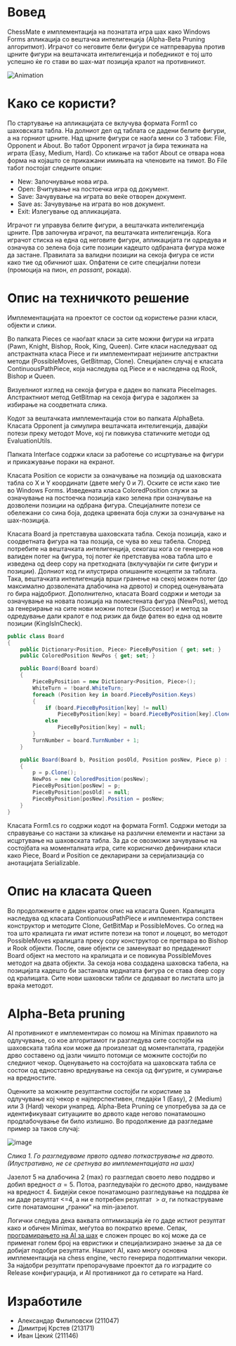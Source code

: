 # Вовед

ChessMate е имплементација на познатата игра шах како Windows Forms апликација со вештачка интелигенција (Alpha-Beta Pruning алгоритмот). Играчот со неговите бели фигури се натпреварува против црните фигури на вештачката интелигенција и победникот е тој што успешно ќе го стави во шах-мат позиција кралот на противникот.

![Animation](https://i.imgur.com/nbhaZQk.gif)


# Како се користи?

По стартување на апликацијата се вклучува формата Form1 со шаховската табла. На долниот дел од таблата се дадени белите фигури, а на горниот црните. 
Над црните фигури се наоѓа мени со 3 табови: File, Opponent и About. Во табот Opponent играчот ја бира тежината на играта (Easy, Medium, Hard). Со кликање на табот About се отвара нова форма на којашто се прикажани имињата на членовите на тимот. Во File табот постојат следните опции:
- New: Започнување нова игра.
- Open: Вчитување на постоечка игра од документ.
- Save: Зачувување на играта во веќе отворен документ.
- Save as: Зачувување на играта во нов документ.
- Exit: Излегување од апликацијата.

Играчот ги управува белите фигури, а вештачката интелигенција црните. Прв започнува играчот, па вештачката интелигенција. Кога играчот стиска на една од неговите фигури, апликацијата ги одредува и означува со зелена боја сите позиции кадешто одбраната фигура може да застане. Правилата за валидни позиции на секоја фигура се исти како тие од обичниот шах. Опфатени се сите специјални потези (промоција на пион, *en passant*, рокада).

# Опис на техничкото решение
Имплементацијата на проектот се состои од користење разни класи, објекти и слики.

Во папката Pieces се наоѓаат класи за сите можни фигури на играта (Pawn, Knight, Bishop, Rook, King, Queen). Сите класи наследуваат од апстрактната класа Piece и ги имплементираат нејзините апстрактни методи (PossibleMoves, GetBitmap, Clone). Специјален случај е класата ContinuousPathPiece, која наследува од Piece и е наследена од Rook, Bishop и Queen. 

Визуелниот изглед на секоја фигура е даден во папката PieceImages. Апстрактниот метод GetBitmap на секоја фигура е задолжен за избирање на соодветната слика.

Кодот за вештачката имплементација стои во папката AlphaBeta. Класата Opponent ја симулира вештачката интелигенција, давајќи потези преку методот Move, кој ги повикува статичките методи од EvaluationUtils.   

Папката Interface содржи класи за работење со исцртување на фигури и прикажување пораки на екранот.

Класата Position се користи за означување на позиција од шаховската табла со X и Y координати (двете меѓу 0 и 7). Оските се исти како тие во Windows Forms. Изведената класа ColoredPosition служи за означување на постоечка позиција како зелена при означување на дозволени позиции на одбрана фигура. Специјалните потези се обележани со сина боја, додека црвената боја служи за означување на шах-позиција.

Класата Board ја претставува шаховската табла. Секоја позиција, како и соодветната фигура на таа позција, се чува во хеш табела. Според потребите на вештачката интелигенција, секогаш кога се генерира нов валиден потег на фигура, тој потег ќе претставува нова табла што е изведена од deep copy на претходната (вклучувајќи ги сите фигури и позиции). Долниот код ги илустрира опишаните концепти за таблата. Така, вештачката интелигенција врши гранење на секој можен потег (до максимално дозволената длабочина на дрвото) и според оценувањата го бира најдобриот. Дополнително, класата Board содржи и методи за означување на новата позиција на поместената фигура (NewPos), метод за генерирање на сите нови можни потези (Successor) и метод за одредување дали кралот е под ризик да биде фатен во една од новите позиции (KingIsInCheck).

```c#
public class Board
{
	public Dictionary<Position, Piece> PieceByPosition { get; set; }
	public ColoredPosition NewPos { get; set; }

	public Board(Board board)
	{
		PieceByPosition = new Dictionary<Position, Piece>();
		WhiteTurn = !board.WhiteTurn;
		foreach (Position key in board.PieceByPosition.Keys)
		{
			if (board.PieceByPosition[key] != null)
			    PieceByPosition[key] = board.PieceByPosition[key].Clone();
			else
			    PieceByPosition[key] = null;
		}
		TurnNumber = board.TurnNumber + 1;
	}

	public Board(Board b, Position posOld, Position posNew, Piece p) : this(b)
	{
		p = p.Clone();
		NewPos = new ColoredPosition(posNew);
		PieceByPosition[posNew] = p;
		PieceByPosition[posOld] = null;
		PieceByPosition[posNew].Position = posNew;
	}
}
```
Класата Form1.cs го содржи кодот на формата Form1. Содржи методи за справување со настани за кликање на различни елементи и настани за исцртување на шаховската табла. За да се овозможи зачувување на состојбата на моменталната игра, сите корисничко дефинирани класи како Piece, Board и Position се декларирани за серијализација со анотацијата Serializable.

# Опис на класата Queen

Во продолжените е даден краток опис на класата Queen. Кралицата наследува од класата ContionuousPathPiece и имплементира сопствен конструктор и методите Clone, GetBitMap и PossibleMoves. Со оглед на тоа што кралицата ги имат истите потези на топот и лоцецот, во методот PossibleMoves кралицата преку copy конструктор се претвара во Bishop и Rook објекти. После, овие објекти се заменуваат во предадениот Board објект на местото на кралицата и се повикува PossibleMoves методот на двата објекти. За секоја нова создадена шаховска табела, на позицијата кадешто би застанала мрднатата фигура се става deep copy од кралицата. Сите нови шаховски табли се додаваат во листата што ја враќа методот.

# Alpha-Beta pruning

AI противникот е имплементиран со помош на Minimax правилото на одлучување, со кое алгоритамот ги разгледува сите состојби на шаховската табла кои може да произлезат од моменталнтата, градејќи дрво составено од јазли чиишто потомци се можните состојби по следниот чекор. Оценувањето на состојбата на шаховската табла се состои од едноставно вреднување на секоја од фигурите, и сумирање на вредностите.

Оценките за можните резултантни состојби ги користиме за одлучување кој чекор е најперспективен, гледајќи 1 (Easy), 2 (Medium) или 3 (Hard) чекори унапред. Alpha-Beta Pruning се употребува за да се идентификуваат ситуациите во дрвото каде негово понатамошно продлабочување би било излишно. Во продолжение да разгледаме пример за таков случај:

![image](https://i.imgur.com/r80uNYg.png)

*Слика 1. Го разгледуваме првото одлево поткастрување на дрвото. (Илустративно, не се сретнува во имплементацијата на шах)*

Јазелот 5 на длабочина 2 (max) го разгледал своето лево поддрво и добил вредност
$\alpha = 5$. Потоа, разгледувајќи го десното дрво, наидуваме на вредност 4. Бидејќи секое понатамошно разгледување на поддрва ќе ни даде резултат <=4, а ни е потребен резултат $> \alpha$, ги поткаструваме сите понатамошни „гранки“ на min-јазелот.

Логички следува дека ваквата оптимизација ќе го даде истиот резултат како и обичен Minimax, меѓутоа во пократко време. Сепак, [програмирањето на AI за шах](https://en.wikipedia.org/wiki/Chess_engine) е сложен процес во кој може да се применат голем број на евристики и специјализирано знаење за да се добијат подобри резултати. Нашиот AI, како многу основна имплементација на chess engine, често генерира подоптимални чекори. За најдобри резултати препорачуваме проектот да го изградите со Release конфигурација, и AI противникот да го сетирате на Hard.

# Изработиле

* Aлександар Филиповски (211047)
* Димитриј Крстев (213171)
* Иван Цекиќ (211146)
